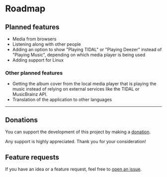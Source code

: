 # Roadmap

## Planned features

- Media from browsers
- Listening along with other people
- Adding an option to show "Playing TIDAL" or "Playing Deezer"
  instead of "Playing Music", depending on which media player is being used
- Adding support for Linux

### Other planned features

- Getting the album cover from the local media player that is playing the music
  instead of relying on external services like the TIDAL or MusicBrainz API.
- Translation of the application to other languages

---

## Donations

You can support the development of this project
by making a [donation](./FUNDING.md).

Any support is highly appreciated.
Thank you for your consideration!

## Feature requests

If you have an idea or a feature request,
feel free to [open an issue](
  https://github.com/ungive/discord-music-presence/issues).
